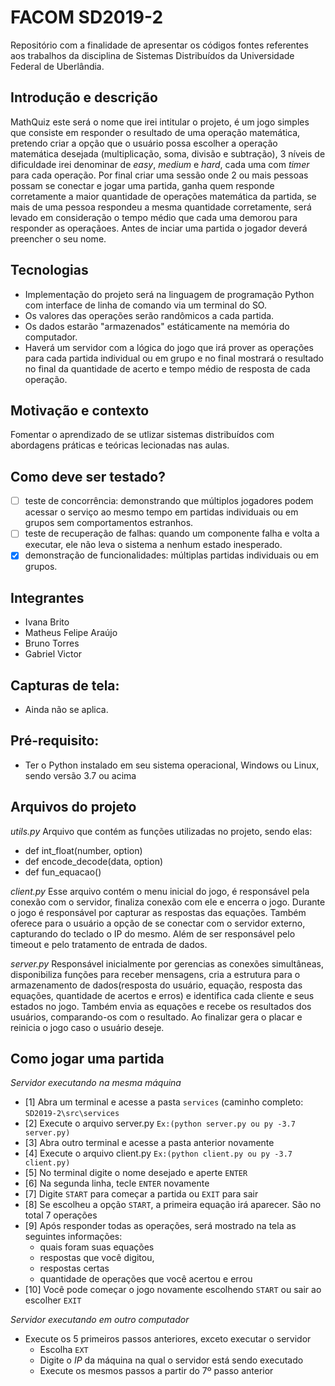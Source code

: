 # FACOM SD2019-2
Repositório com a finalidade de apresentar os códigos fontes referentes aos trabalhos da disciplina de Sistemas Distribuídos da Universidade Federal de Uberlândia.

## Introdução e descrição

  MathQuiz este será o nome que irei intitular o projeto, é um jogo simples que consiste em responder o resultado de uma operação matemática, pretendo criar a opção que o usuário possa escolher a operação matemática desejada (multiplicação, soma, divisão e subtração), 3 níveis de dificuldade irei denominar de _easy_, _medium_ e _hard_,  cada uma com _timer_  para cada operação. Por final criar uma sessão onde 2 ou mais pessoas possam se conectar e jogar uma partida, ganha quem responde corretamente a maior quantidade de operações matemática da partida, se mais de uma pessoa respondeu a mesma quantidade corretamente, será levado em consideração o tempo médio que cada uma demorou para responder as operaçãoes. 
  Antes de inciar uma partida o jogador deverá preencher o seu nome.

## Tecnologias

- Implementação do projeto será na linguagem de programação Python com interface de linha de comando via um terminal do SO.
- Os valores das operações serão randômicos a cada partida.
- Os dados estarão "armazenados" estáticamente na memória do computador.
- Haverá um servidor com a lógica do jogo que irá prover as operações para cada partida individual ou em grupo e no final mostrará o resultado no final da quantidade de acerto e tempo médio de resposta de cada operação.
  
## Motivação e contexto

  Fomentar o aprendizado de se utlizar sistemas distribuídos com abordagens práticas e teóricas lecionadas nas aulas.
  
## Como deve ser testado?

- [ ] teste de concorrência: demonstrando que múltiplos jogadores podem acessar o serviço ao mesmo tempo em partidas individuais ou em grupos sem comportamentos estranhos.
- [ ] teste de recuperação de falhas: quando um componente falha e volta a executar, ele não leva o sistema a nenhum estado inesperado.
- [x] demonstração de funcionalidades: múltiplas partidas individuais ou em grupos.

## Integrantes
- Ivana Brito
- Matheus Felipe Araújo
- Bruno Torres
- Gabriel Victor

## Capturas de tela:

- Ainda não se aplica.

## Pré-requisito:

- Ter o Python instalado em seu sistema operacional, Windows ou Linux, sendo versão 3.7 ou acima

## Arquivos do projeto

_utils.py_
Arquivo que contém as funções utilizadas no projeto, sendo elas:
- def int_float(number, option)
- def encode_decode(data, option)
- def fun_equacao()

_client.py_
  Esse arquivo contém o menu inicial do jogo, é responsável pela conexão com o servidor, finaliza conexão com ele e encerra o jogo. Durante o jogo é responsável por capturar as respostas das equações. Também oferece para o usuário a opção de se conectar com o servidor externo, capturando do teclado o IP do mesmo. Além de ser responsável pelo timeout e pelo tratamento de entrada de dados.

_server.py_
  Responsável inicialmente por gerencias as conexões simultâneas, disponibiliza funções para receber mensagens, cria a estrutura para o armazenamento de dados(resposta do usuário, equação, resposta das equações, quantidade de acertos e erros) e identifica cada cliente e seus estados no jogo. Também envia as equações e recebe os resultados dos usuários, comparando-os com o resultado. Ao finalizar gera o placar e reinicia o jogo caso o usuário deseje. 

## Como jogar uma partida
  _Servidor executando na mesma máquina_
  - [1] Abra um terminal e acesse a pasta `services` (caminho completo: `SD2019-2\src\services`
  - [2] Execute o arquivo server.py  `Ex:(python server.py ou py -3.7 server.py)`
  - [3] Abra outro terminal e acesse a pasta anterior novamente
  - [4] Execute o arquivo client.py  `Ex:(python client.py ou py -3.7 client.py)`
  - [5] No terminal digite o nome desejado e aperte `ENTER`
  - [6] Na segunda linha, tecle `ENTER` novamente
  - [7] Digite `START` para começar a partida ou `EXIT` para sair
  - [8] Se escolheu a opção `START`, a primeira equação irá aparecer. São no total 7 operações
  - [9] Após responder todas as operações, será mostrado na tela as seguintes informações:
    - quais foram suas equações
    - respostas que você digitou,
    - respostas certas 
    - quantidade de operações que você acertou e errou
  - [10] Você pode começar o jogo novamente escolhendo `START` ou sair ao escolher `EXIT`

_Servidor executando em outro computador_
- Execute os 5 primeiros passos anteriores, exceto executar o servidor
  - Escolha `EXT`
  - Digite o _IP_ da máquina na qual o servidor está sendo executado
  - Execute os mesmos passos a partir do 7º passo anterior
